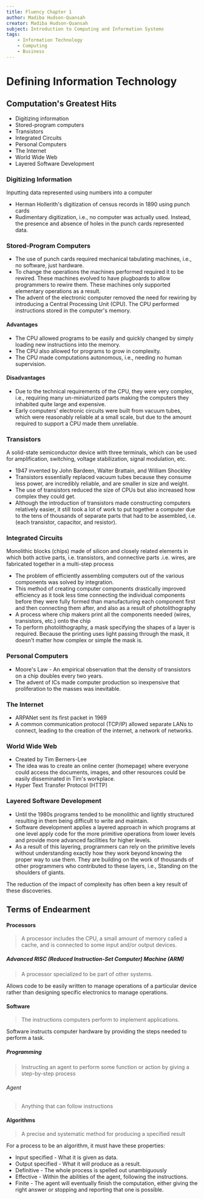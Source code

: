 ```yaml
---
title: Fluency Chapter 1
author: Madiba Hudson-Quansah
creator: Madiba Hudson-Quansah
subject: Introduction to Computing and Information Systems
tags:
    - Information Technology
    - Computing
    - Business
---
```


# Defining Information Technology

## Computation's Greatest Hits

-   Digitizing information
-   Stored-program computers
-   Transistors
-   Integrated Circuits
-   Personal Computers
-   The Internet
-   World Wide Web
-   Layered Software Development

### Digitizing Information

Inputting data represented using numbers into a computer

-   Herman Hollerith's digitization of census records in 1890 using punch cards
-   Rudimentary digitization, i.e., no computer was actually used. Instead, the presence and absence of holes in the punch cards represented data.

### Stored-Program Computers

-   The use of punch cards required mechanical tabulating machines, i.e., no software, just hardware.
-   To change the operations the machines performed required it to be rewired. These machines evolved to have plugboards to allow programmers to rewire them. These machines only supported elementary operations as a result.
-   The advent of the electronic computer removed the need for rewiring by introducing a Central Processing Unit (CPU). The CPU performed instructions stored in the computer's memory.

#### Advantages

-   The CPU allowed programs to be easily and quickly changed by simply loading new instructions into the memory.
-   The CPU also allowed for programs to grow in complexity.
-   The CPU made computations autonomous, i.e., needing no human supervision.

#### Disadvantages

-   Due to the technical requirements of the CPU, they were very complex, i.e., requiring many un-miniaturized parts making the computers they inhabited quite large and expensive.
-   Early computers' electronic circuits were built from vacuum tubes, which were reasonably reliable at a small scale, but due to the amount required to support a CPU made them unreliable.

### Transistors

A solid-state semiconductor device with three terminals, which can be used for amplification, switching, voltage stabilization, signal modulation, etc.

-   1947 invented by John Bardeen, Walter Brattain, and William Shockley
-   Transistors essentially replaced vacuum tubes because they consume less power, are incredibly reliable, and are smaller in size and weight.
-   The use of transistors reduced the size of CPUs but also increased how complex they could get.
-   Although the introduction of transistors made constructing computers relatively easier, it still took a lot of work to put together a computer due to the tens of thousands of separate parts that had to be assembled, i.e. (each transistor, capacitor, and resistor).

### Integrated Circuits

Monolithic blocks (chips) made of silicon and closely related elements in which both active parts, i.e. transistors, and connective parts .i.e. wires, are fabricated together in a multi-step process

-   The problem of efficiently assembling computers out of the various components was solved by integration.
-   This method of creating computer components drastically improved efficiency as it took less time connecting the individual components before they were fully formed than manufacturing each component first and then connecting them after, and also as a result of photolithography
-   A process where chip makers print all the components needed (wires, transistors, etc.) onto the chip
-   To perform photolithography, a mask specifying the shapes of a layer is required. Because the printing uses light passing through the mask, it doesn't matter how complex or simple the mask is.

### Personal Computers

-   Moore's Law - An empirical observation that the density of transistors on a chip doubles every two years.
-   The advent of ICs made computer production so inexpensive that proliferation to the masses was inevitable.

### The Internet

-   ARPANet sent its first packet in 1969
-   A common communication protocol (TCP/IP) allowed separate LANs to connect, leading to the creation of the internet, a network of networks.

### World Wide Web

-   Created by Tim Berners-Lee
-   The idea was to create an online center (homepage) where everyone could access the documents, images, and other resources could be easily disseminated in Tim's workplace.
-   Hyper Text Transfer Protocol (HTTP)

### Layered Software Development

-   Until the 1980s programs tended to be monolithic and lightly structured resulting in them being difficult to write and maintain.
-   Software development applies a layered approach in which programs at one level apply code for the more primitive operations from lower levels and provide more advanced facilities for higher levels.
-   As a result of this layering, programmers can rely on the primitive levels without understanding exactly how they work beyond knowing the proper way to use them. They are building on the work of thousands of other programmers who contributed to these layers, i.e., Standing on the shoulders of giants.

The reduction of the impact of complexity has often been a key result of these discoveries.

## Terms of Endearment

#### Processors

> A processor includes the CPU, a small amount of memory called a cache, and is connected to some input and/or output devices.

##### Advanced RISC (Reduced Instruction-Set Computer) Machine (ARM)

> A processor specialized to be part of other systems.

Allows code to be easily written to manage operations of a particular device rather than designing specific electronics to manage operations.

#### Software

> The instructions computers perform to implement applications.

Software instructs computer hardware by providing the steps needed to perform a task.

##### Programming

> Instructing an agent to perform some function or action by giving a step-by-step process

###### Agent

> Anything that can follow instructions

#### Algorithms

> A precise and systematic method for producing a specified result

For a process to be an algorithm, it must have these properties:

-   Input specified - What it is given as data.
-   Output specified - What it will produce as a result.
-   Definitive - The whole process is spelled out unambiguously
-   Effective - Within the abilities of the agent, following the instructions.
-   Finite - The agent will eventually finish the computation, either giving the right answer or stopping and reporting that one is possible.
